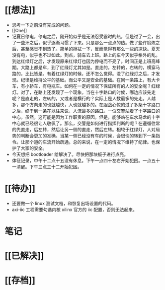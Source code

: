 # [[想法]]
- 思考一下之前没有完成的问题。
- [[One]]
- 记夏日停电，停电之后，刚开始似乎是无法忍受霎时的热，但是过了一会，出了一些汗之后，似乎逐渐习惯了下来。只是那么一点点的热。做了些许锻炼之后，甚至感觉不到热了。简单的擦拭一下，反而觉得有那么一些的凉快。夏天没有电，似乎也不过如此。到点，骑车去上班。路上的车今天似乎格外的乱。到达红绿灯之后，才发现原来红绿灯也因为停电而不亮了。时间正是上班高峰期。大路上都是车，到了红绿灯尤其如是。直走的，左转的，右转的，横穿马路的，比比皆是。有着红绿灯的时候，还不怎么觉得。没了红绿灯之后，才发现。纪律是维持公平的基础。而公平又是安全的基础。在同一条路上，有大卡车，有小轿车，有电瓶车。如何在一定的情况下保证所有的人的安全呢？红绿灯。对了，在路上还发现了一个现象。当在十字路口的时候，哪边应该先走呢？是直走的，左转的，又或者是横行的？实际上是人数最多的先走。人越多，那个方向走的也就越快，人也就越多的。在胆战心惊的过了多条十字路口之后，终于到一条在以往来说，人流最多的路口。一位交警站着了十字路口的中心。虽然，这可能是因为工作职责的原因。但是，能够站在车水马龙的十字中心就已经很让人敬佩了。那么，交警是如何进行指挥判断的呢？在遵循往常的先直走，后左转，然后让另一侧的直走，然后左转。相较于红绿灯，人对局势的判断会更加的准确。当某一侧已经没有车的时候，会很快的转到下一条指令。让那个道的车流开始疏通。总的来说，在一定的情况下维持了纪律。也保护了大家的安全。
- 今天想把 bootloader 给解决了。尽快把那块板子进行点亮。
- 体征记录，中午十二点十五没有休息。下午一点四十左右开始犯困。一点五十一清醒。下午三点三十二开始犯困。
# [[待办]]
- 还要做一个 linux 测试文档，和恢复出场设置的代码。
- axi-iic 工程需要勾选内核 xilinx 官方的 iic 配置，否则无法起来。

# 笔记

# [[已解决]]

# [[存档]]
